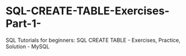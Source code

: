 # SQL-CREATE-TABLE-Exercises-Part-1-
SQL Tutorials for beginners: SQL CREATE TABLE - Exercises, Practice, Solution - MySQL
